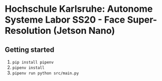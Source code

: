 # Hochschule Karlsruhe: Autonome Systeme Labor SS20 - Face Super-Resolution (Jetson Nano)

## Getting started

1. `pip install pipenv`
2. `pipenv install`
3. `pipenv run python src/main.py`
